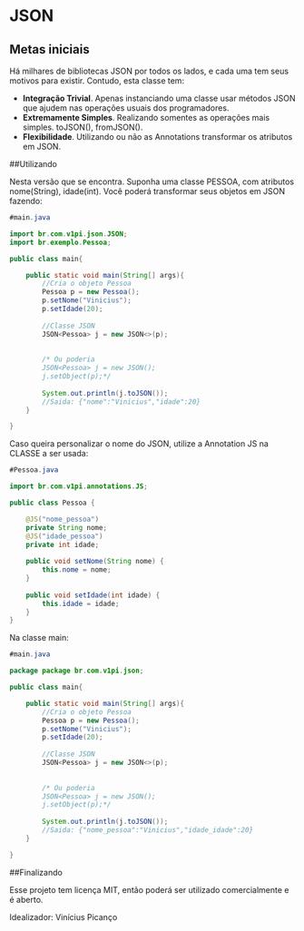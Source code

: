 # JSON
## Metas iniciais

Há milhares de bibliotecas JSON por todos os lados, e cada uma tem seus motivos para existir. Contudo, esta classe tem:

- **Integração Trivial**. Apenas instanciando uma classe usar métodos JSON que ajudem nas operações usuais dos programadores.
- **Extremamente Simples**. Realizando somentes as operações mais simples. toJSON(), fromJSON().
- **Flexibilidade**. Utilizando ou não as Annotations transformar os atributos em JSON.

##Utilizando

Nesta versão que se encontra. Suponha uma classe PESSOA, com atributos nome(String), idade(int). Você poderá transformar seus objetos em JSON fazendo:

```java
#main.java

import br.com.v1pi.json.JSON;
import br.exemplo.Pessoa;

public class main{

	public static void main(String[] args){
		//Cria o objeto Pessoa
		Pessoa p = new Pessoa();
		p.setNome("Vinicius");
		p.setIdade(20);
		
		//Classe JSON
		JSON<Pessoa> j = new JSON<>(p);
		
		
		/* Ou poderia
		JSON<Pessoa> j = new JSON();
		j.setObject(p);*/
		
		System.out.println(j.toJSON());
		//Saida: {"nome":"Vinicius","idade":20}
	}

}
```

Caso queira personalizar o nome do JSON, utilize a Annotation JS na CLASSE a ser usada:

```java
#Pessoa.java

import br.com.v1pi.annotations.JS;

public class Pessoa {

	@JS("nome_pessoa")
    private String nome;
	@JS("idade_pessoa")
    private int idade;
	
	public void setNome(String nome) {
        this.nome = nome;
    }
	
	public void setIdade(int idade) {
        this.idade = idade;
    }
}

```

Na classe main:

```java
#main.java

package package br.com.v1pi.json;

public class main{

	public static void main(String[] args){
		//Cria o objeto Pessoa
		Pessoa p = new Pessoa();
		p.setNome("Vinicius");
		p.setIdade(20);
		
		//Classe JSON
		JSON<Pessoa> j = new JSON<>(p);
		
		
		/* Ou poderia
		JSON<Pessoa> j = new JSON();
		j.setObject(p);*/
		
		System.out.println(j.toJSON());
		//Saida: {"nome_pessoa":"Vinicius","idade_idade":20}
	}

}
```

##Finalizando

Esse projeto tem licença MIT, então poderá ser utilizado comercialmente e é aberto.

Idealizador: Vinícius Picanço